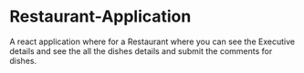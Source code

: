 # Restaurant-Application
A react application where for a Restaurant where you can see the Executive details and see the all the dishes details and submit the comments for dishes.
